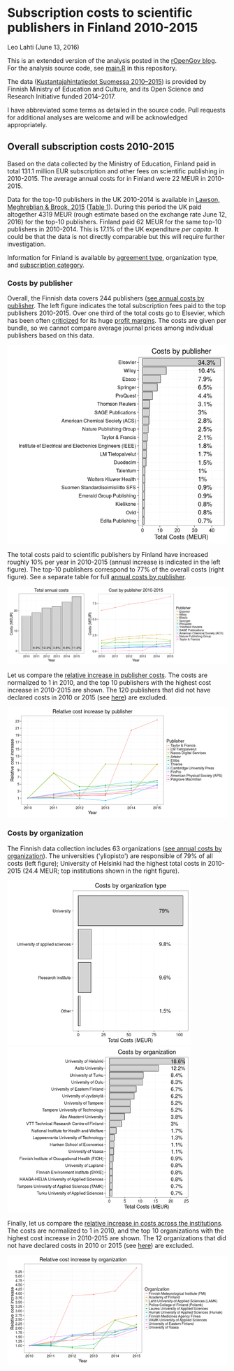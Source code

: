 # Subscription costs to scientific publishers in Finland 2010-2015

Leo Lahti (June 13, 2016) 




This is an extended version of the analysis posted in the [rOpenGov blog](http://ropengov.github.io/r/2016/06/10/FOI/). For the analysis source code, see [main.R](main.R) in this repository.

The data ([Kustantajahintatiedot Suomessa 2010–2015](http://urn.fi/urn:nbn:fi:csc-kata20160609091336769027)) is provided by Finnish Ministry of Education and Culture, and its Open Science and Research Initiative funded 2014–2017.

I have abbreviated some terms as detailed in the source code. Pull
requests for additional analyses are welcome and will be acknowledged
appropriately.


## Overall subscription costs 2010-2015



Based on the data collected by the Ministry of Education, Finland paid in total
131.1 million EUR subscription and other
fees on scientific publishing in 2010-2015. The average annual costs for in Finland were 22 MEUR in 2010-2015.

Data for the top-10 publishers in the UK 2010-2014 is available in [Lawson, Meghreblian & Brook, 2015](https://olh.openlibhums.org/articles/10.16995/olh.72/#B45) ([Table 1](https://olh.openlibhums.org/articles/10.16995/olh.72)). During this period the UK paid altogether 4319 MEUR (rough estimate based on the exchange rate June 12, 2016) for the top-10 publishers. Finland paid 62 MEUR for the same top-10 publishers in 2010-2014. This is  17.1% of the UK expenditure _per capita_. It could be that the data is not directly comparable but this will require further investigation. 


Information for Finland is available by [agreement
type](table/cost_by_type.csv), organization type, and [subscription
category](http://data.okf.fi/ropengov/20160613-FOI/dashboard.html).



### Costs by publisher

Overall, the Finnish data covers 244 publishers ([see annual costs by publisher](http://data.okf.fi/ropengov/20160613-FOI/dashboard.html). The left figure indicates the total subscription fees paid to the top publishers 2010-2015. Over one third of the total costs go to Elsevier, which has been often [criticized](https://gowers.wordpress.com/2014/04/24/elsevier-journals-some-facts/) for its huge [profit margins](http://journals.plos.org/plosone/article?id=10.1371%2Fjournal.pone.0127502). The costs are given per bundle, so we cannot compare average journal prices among individual publishers based on this data.

![plot of chunk foi-totalcosts2b](figure/foi-totalcosts2b-1.png)




The total costs paid to scientific publishers by Finland have increased roughly 10% per year in 2010-2015 (annual increase is indicated in the left figure). The top-10 publishers correspond to 77% of the overall costs (right figure). See a separate table for full [annual costs by publisher](http://data.okf.fi/ropengov/20160613-FOI/dashboard.html). 

<img src="figure/foi-costbytime-1.png" title="plot of chunk foi-costbytime" alt="plot of chunk foi-costbytime" width="860px" />




Let us compare the [relative increase in publisher costs](http://data.okf.fi/ropengov/20160613-FOI/dashboard.html). The costs are normalized to 1 in 2010, and the top 10 publishers with the highest cost increase in 2010-2015 are shown. The 120 publishers that did not have declared costs in 2010 or 2015 (see [here](http://data.okf.fi/ropengov/20160613-FOI/dashboard.html)) are excluded.

![plot of chunk foi-timebypublisher2b](figure/foi-timebypublisher2b-1.png)



### Costs by organization



The Finnish data collection includes 63 organizations ([see annual costs by organization](http://data.okf.fi/ropengov/20160613-FOI/dashboard.html)). The universities ('yliopisto') are responsible of 79% of all costs (left figure); University of Helsinki had the highest total costs in 2010-2015 (24.4 MEUR; top institutions shown in the right figure).

<img src="figure/foi-totalcosts2d-1.png" title="plot of chunk foi-totalcosts2d" alt="plot of chunk foi-totalcosts2d" width="420px" /><img src="figure/foi-totalcosts2d-2.png" title="plot of chunk foi-totalcosts2d" alt="plot of chunk foi-totalcosts2d" width="420px" />



Finally, let us compare the [relative increase in costs across the institutions](http://data.okf.fi/ropengov/20160613-FOI/dashboard.html). The costs are normalized to 1 in 2010, and the top 10 organizations with the highest cost increase in 2010-2015 are shown. The 12 organizations that did not have declared costs in 2010 or 2015 (see [here](http://data.okf.fi/ropengov/20160613-FOI/dashboard.html)) are excluded.

![plot of chunk foi-timebyorganization2b](figure/foi-timebyorganization2b-1.png)
